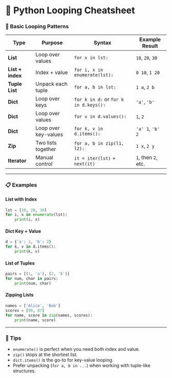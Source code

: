 # 🐍 Python Looping Cheatsheet

### 🔁 Basic Looping Patterns

| Type             | Purpose                  | Syntax                                     | Example Result                         |
|------------------|---------------------------|---------------------------------------------|----------------------------------------|
| **List**         | Loop over values          | `for x in lst:`                             | `10`, `20`, `30`                        |
| **List + index** | Index + value             | `for i, x in enumerate(lst):`              | `0 10`, `1 20`                          |
| **Tuple List**   | Unpack each tuple         | `for a, b in lst:`                          | `1 a`, `2 b`                            |
| **Dict**         | Loop over keys            | `for k in d:` or `for k in d.keys():`      | `'a'`, `'b'`                            |
| **Dict**         | Loop over values          | `for v in d.values():`                     | `1`, `2`                                |
| **Dict**         | Loop over key-values      | `for k, v in d.items():`                   | `'a' 1`, `'b' 2`                        |
| **Zip**          | Two lists together        | `for a, b in zip(l1, l2):`                 | `1 x`, `2 y`                            |
| **Iterator**     | Manual control            | `it = iter(lst)` + `next(it)`              | `1`, then `2`, etc.                     |

---

### 📋 Examples

#### List with Index
```python
lst = [10, 20, 30]
for i, x in enumerate(lst):
    print(i, x)
```

#### Dict Key + Value
```python
d = {'a': 1, 'b': 2}
for k, v in d.items():
    print(k, v)
```

#### List of Tuples
```python
pairs = [(1, 'a'), (2, 'b')]
for num, char in pairs:
    print(num, char)
```

#### Zipping Lists
```python
names = ['Alice', 'Bob']
scores = [95, 87]
for name, score in zip(names, scores):
    print(name, score)
```

---

### 🧠 Tips

- `enumerate()` is perfect when you need both index and value.
- `zip()` stops at the shortest list.
- `dict.items()` is the go-to for key-value looping.
- Prefer unpacking (`for a, b in ...`) when working with tuple-like structures.
